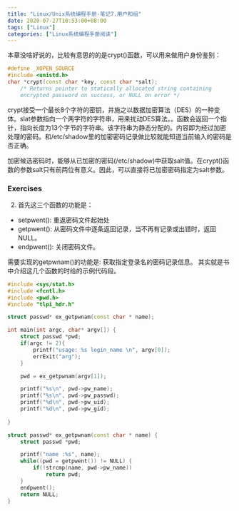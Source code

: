 ```yaml
---
title: "Linux/Unix系统编程手册-笔记7.用户和组"
date: 2020-07-27T10:53:00+08:00
tags: ["Linux"]
categories: ["Linux系统编程手册阅读"]
---
```



本章没啥好说的，比较有意思的的是crypt()函数，可以用来做用户身份鉴别：

```cpp
#define _XOPEN_SOURCE
#include <unistd.h>
char *crypt(const char *key, const char *salt);
    /* Returns pointer to statically allocated string containing
    encrypted password on success, or NULL on error */
```

crypt接受一个最长8个字符的密钥，并施之以数据加密算法（DES）的一种变体。slat参数指向一个两字符的字符串，用来扰动DES算法。。函数会返回一个指针，指向长度为13个字节的字符串。该字符串为静态分配的。内容即为经过加密处理的密码。和/etc/shadow里的加密密码记录做比较就能知道当前输入的密码是否正确。  

加密候选密码时，能够从已加密的密码(/etc/shadow)中获取salt值。在crypt()函数的参数salt只有前两位有意义。因此，可以直接将已加密密码指定为salt参数。

 ### Exercises
2. 首先这三个函数的功能是：  
- setpwent(): 重返密码文件起始处
- getpwent(): 从密码文件中逐条返回记录，当不再有记录或出错时，返回NULL。
- endpwent(): 关闭密码文件。

需要实现的getpwnam()的功能是: 获取指定登录名的密码记录信息。
其实就是书中介绍这几个函数的时给的示例代码段。

```cpp
#include <sys/stat.h>
#include <fcntl.h>
#include <pwd.h>
#include "tlpi_hdr.h"

struct passwd* ex_getpwnam(const char * name);

int main(int argc, char* argv[]) {
    struct passwd *pwd;
    if(argc != 2){
        printf("usage: %s login_name \n", argv[0]);
        errExit("arg");
    }

    pwd = ex_getpwnam(argv[1]);

    printf("%s\n", pwd->pw_name);
    printf("%s\n", pwd->pw_passwd);
    printf("%d\n", pwd->pw_uid);
    printf("%d\n", pwd->pw_gid);
    
}

struct passwd* ex_getpwnam(const char * name) {
    struct passwd *pwd;

    printf("name :%s", name);
    while((pwd = getpwent()) != NULL) {
        if(!strcmp(name, pwd->pw_name))
            return pwd;
    }
    endpwent();
    return NULL;
}
```